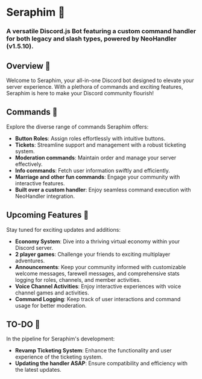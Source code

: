# Seraphim 🤖

### A versatile Discord.js Bot featuring a custom command handler for both legacy and slash types, powered by NeoHandler (v1.5.10).

## Overview 🌟
Welcome to Seraphim, your all-in-one Discord bot designed to elevate your server experience. With a plethora of commands and exciting features, Seraphim is here to make your Discord community flourish!

## Commands 🚀
Explore the diverse range of commands Seraphim offers:
- **Button Roles**: Assign roles effortlessly with intuitive buttons.
- **Tickets**: Streamline support and management with a robust ticketing system.
- **Moderation commands**: Maintain order and manage your server effectively.
- **Info commands**: Fetch user information swiftly and efficiently.
- **Marriage and other fun commands**: Engage your community with interactive features.
- **Built over a custom handler**: Enjoy seamless command execution with NeoHandler integration.

## Upcoming Features 🚀
Stay tuned for exciting updates and additions:
- **Economy System**: Dive into a thriving virtual economy within your Discord server.
- **2 player games**: Challenge your friends to exciting multiplayer adventures.
- **Announcements**: Keep your community informed with customizable welcome messages, farewell messages, and comprehensive stats logging for roles, channels, and member activities.
- **Voice Channel Activities**: Enjoy interactive experiences with voice channel games and activities.
- **Command Logging**: Keep track of user interactions and command usage for better moderation.

## TO-DO 📝
In the pipeline for Seraphim's development:
- **Revamp Ticketing System**: Enhance the functionality and user experience of the ticketing system.
- **Updating the handler ASAP**: Ensure compatibility and efficiency with the latest updates.
